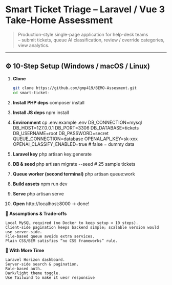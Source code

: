 # Smart Ticket Triage – Laravel / Vue 3 Take-Home Assessment

> Production-style single-page application for help-desk teams  
> – submit tickets, queue AI classification, review / override categories, view analytics.

---

## ⚙️ 10-Step Setup (Windows / macOS / Linux)

1. **Clone**  
   ```bash
   git clone https://github.com/gmp419/BEMO-Assesment.git
   cd smart-ticket-
   
2. **Install PHP deps**
   composer install

3. **Install JS deps**
   npm install

4. **Environment**
   cp .env.example .env
   DB_CONNECTION=mysql
   DB_HOST=127.0.0.1
   DB_PORT=3306
   DB_DATABASE=tickets
   DB_USERNAME=root
   DB_PASSWORD=secret
   QUEUE_CONNECTION=database
   OPENAI_API_KEY=sk-xxx
   OPENAI_CLASSIFY_ENABLED=true   # false = dummy data

5. **Laravel key**
   php artisan key:generate

6. **DB & seed**
   php artisan migrate --seed   # 25 sample tickets

7. **Queue worker (second terminal)**
   php artisan queue:work

8. **Build assets**
   npm run dev

9. **Serve**
   php artisan serve

10. **Open**
   http://localhost:8000 → done!

**🧪 Assumptions & Trade-offs**

    Local MySQL required (no Docker to keep setup < 10 steps).
    Client-side pagination keeps backend simple; scalable version would use server-side.
    File-based queue avoids extra services.
    Plain CSS/BEM satisfies “no CSS frameworks” rule.

**🚀 With More Time**

    Laravel Horizon dashboard.
    Server-side search & pagination.
    Role-based auth.
    Dark/light theme toggle.
    Use Tailwind to make it uesr responsive